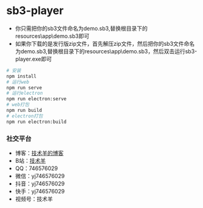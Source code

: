 # sb3-player
- 你只需把你的sb3文件命名为demo.sb3,替换根目录下的resources\app\demo.sb3即可
- 如果你下载的是发行版zip文件，首先解压zip文件，然后把你的sb3文件命名为demo.sb3,替换根目录下的resources\app\demo.sb3，然后双击运行sb3-player.exe即可

```bash
# 安装
npm install
# 运行web
npm run serve
# 运行electron
npm run electron:serve
# web打包
npm run build
# electron打包
npm run electron:build
```

### 社交平台
- 博客：[技术羊的博客](http://www.jishuyang.com)
- B站：[技术羊](https://space.bilibili.com/494729228)
- QQ：746576029
- 微信：yj746576029
- 抖音：yj746576029
- 快手：yj746576029
- 视频号：技术羊